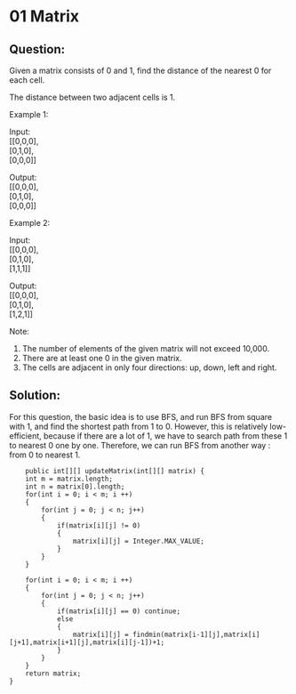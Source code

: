 # 01 Matrix

## Question:  

Given a matrix consists of 0 and 1, find the distance of the nearest 0 for each cell.  

The distance between two adjacent cells is 1.  

 

Example 1:  
  
Input:  
[[0,0,0],  
 [0,1,0],  
 [0,0,0]]  

Output:  
[[0,0,0],  
 [0,1,0],  
 [0,0,0]]  

Example 2:  

Input:  
[[0,0,0],  
 [0,1,0],  
 [1,1,1]]  

Output:  
[[0,0,0],  
 [0,1,0],  
 [1,2,1]]  
 

Note:  

1. The number of elements of the given matrix will not exceed 10,000.  
2. There are at least one 0 in the given matrix.  
3. The cells are adjacent in only four directions: up, down, left and right.  

## Solution:

For this question, the basic idea is to use BFS, and run BFS from square with 1, and find the shortest path from 1 to 0. However, this is relatively low-efficient, because if there are a lot of 1, we have to search path from these 1 to nearest 0 one by one. Therefore, we can run BFS from another way : from 0 to nearest 1. 

		public int[][] updateMatrix(int[][] matrix) {
        int m = matrix.length;
        int n = matrix[0].length;
        for(int i = 0; i < m; i ++)
        {
            for(int j = 0; j < n; j++)
            {
                if(matrix[i][j] != 0)
                {
                    matrix[i][j] = Integer.MAX_VALUE;
                }
            }
        }
        
        for(int i = 0; i < m; i ++)
        {
            for(int j = 0; j < n; j++)
            {
                if(matrix[i][j] == 0) continue;
                else
                {
                    matrix[i][j] = findmin(matrix[i-1][j],matrix[i][j+1],matrix[i+1][j],matrix[i][j-1])+1;
                }
            }
        }
        return matrix;
    }